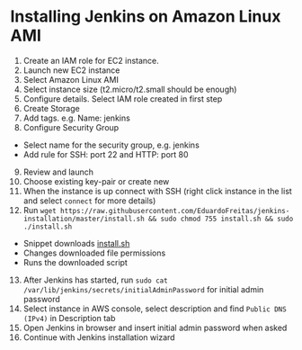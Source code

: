 # Installing Jenkins on Amazon Linux AMI 

1. Create an IAM role for EC2 instance.
2. Launch new EC2 instance
3. Select Amazon Linux AMI 
4. Select instance size (t2.micro/t2.small should be enough)
5. Configure details. Select IAM role created in first step
6. Create Storage
7. Add tags. e.g. Name: jenkins 
8. Configure Security Group
  * Select name for the security group, e.g. jenkins
  * Add rule for SSH: port 22 and HTTP: port 80
9. Review and launch
10. Choose existing key-pair or create new
11. When the instance is up connect with SSH (right click instance in the list and select `connect` for more details)
12. Run `wget https://raw.githubusercontent.com/EduardoFreitas/jenkins-installation/master/install.sh && sudo chmod 755 install.sh && sudo ./install.sh`
  * Snippet downloads [install.sh](https://github.com/EduardoFreitas/jenkins-installation/blob/master/install.sh)
  * Changes downloaded file permissions
  * Runs the downloaded script
13. After Jenkins has started, run `sudo cat /var/lib/jenkins/secrets/initialAdminPassword` for initial admin password
14. Select instance in AWS console, select description and find `Public DNS (IPv4)` in Description tab
15. Open Jenkins in browser and insert initial admin password when asked
16. Continue with Jenkins installation wizard
